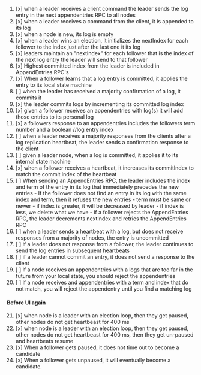 1)  [x] when a leader receives a client command the leader sends the log entry in the next appendentries RPC to all nodes
2)  [x] when a leader receives a command from the client, it is appended to its log
3)  [x] when a node is new, its log is empty
4)  [x] when a leader wins an election, it initializes the nextIndex for each follower to the index just after the last one it its log
5)  [x] leaders maintain an "nextIndex" for each follower that is the index of the next log entry the leader will send to that follower
6)  [x] Highest committed index from the leader is included in AppendEntries RPC's
7)  [x] When a follower learns that a log entry is committed, it applies the entry to its local state machine
8)  [ ] when the leader has received a majority confirmation of a log, it commits it
9)  [x] the leader commits logs by incrementing its committed log index
10) [x] given a follower receives an appendentries with log(s) it will add those entries to its personal log
11) [x] a followers response to an appendentries includes the followers term number and a boolean //log entry index
12) [ ] when a leader receives a majority responses from the clients after a log replication heartbeat, the leader sends a confirmation response to the client
13) [ ] given a leader node, when a log is committed, it applies it to its internal state machine
14) [x] when a follower receives a heartbeat, it increases its commitIndex to match the commit index of the heartbeat
15) [ ] When sending an AppendEntries RPC, the leader includes the index and term of the entry in its log that immediately precedes the new entries
        - If the follower does not find an entry in its log with the same index and term, then it refuses the new entries
            - term must be same or newer
            - if index is greater, it will be decreased by leader
            - if index is less, we delete what we have
        - if a follower rejects the AppendEntries RPC, the leader decrements nextIndex and retries the AppendEntries RPC
16) [ ] when a leader sends a heartbeat with a log, but does not receive responses from a majority of nodes, the entry is uncommitted
17) [ ] if a leader does not response from a follower, the leader continues to send the log entries in subsequent heartbeats  
18) [ ] if a leader cannot commit an entry, it does not send a response to the client
19) [ ] if a node receives an appendentries with a logs that are too far in the future from your local state, you should reject the appendentries
20) [ ] if a node receives and appendentries with a term and index that do not match, you will reject the appendentry until you find a matching log 

#### Before UI again
21) [x] when node is a leader with an election loop, then they get paused, other nodes do not get heartbeast for 400 ms
22) [x] when node is a leader with an election loop, then they get paused, other nodes do not get heartbeast for 400 ms, then they get un-paused and heartbeats resume
23) [x] When a follower gets paused, it does not time out to become a candidate
24) [x] When a follower gets unpaused, it will eventually become a candidate.